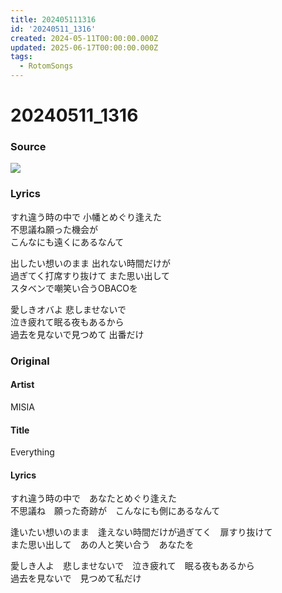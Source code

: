```yaml
---
title: 202405111316
id: '20240511_1316'
created: 2024-05-11T00:00:00.000Z
updated: 2025-06-17T00:00:00.000Z
tags:
  - RotomSongs
---
```

# 20240511_1316

### Source

![](https://x.com/Starlystrongest/status/1789152679648002169)

### Lyrics

すれ違う時の中で 小幡とめぐり逢えた  
不思議ね願った機会が  
こんなにも遠くにあるなんて  

出したい想いのまま 出れない時間だけが  
過ぎてく打席すり抜けて また思い出して  
スタベンで嘲笑い合うOBACOを  

愛しきオバよ 悲しませないで  
泣き疲れて眠る夜もあるから  
過去を見ないで見つめて 出番だけ  

### Original

#### Artist

MISIA

#### Title

Everything

#### Lyrics

すれ違う時の中で　あなたとめぐり逢えた  
不思議ね　願った奇跡が　こんなにも側にあるなんて  
  
逢いたい想いのまま　逢えない時間だけが過ぎてく　扉すり抜けて  
また思い出して　あの人と笑い合う　あなたを  
  
愛しき人よ　悲しませないで　泣き疲れて　眠る夜もあるから  
過去を見ないで　見つめて私だけ  
